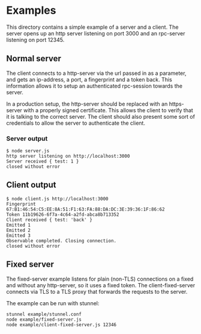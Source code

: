# Examples

This directory contains a simple example of a server and a client.
The server opens up an http server listening on port 3000
and an rpc-server listening on port 12345.

## Normal server

The client connects to a http-server via the url passed in as a parameter,
and gets an ip-address, a port, a fingerprint and a token back.
This information allows it to setup an authenticated rpc-session towards the
server.

In a production setup, the http-server should be replaced with an https-server
with a properly signed certificate.
This allows the client to verify that it is talking to the correct server.
The client should also present some sort of credentials to allow the
server to authenticate the client.

### Server output

    $ node server.js
    http server listening on http://localhost:3000
    Server received { test: 1 }
    closed without error

## Client output

    $ node client.js http://localhost:3000
    Fingerprint 67:B1:46:54:C5:EE:8A:51:F1:63:FA:88:DA:DC:3E:39:36:1F:86:62
    Token 11b19626-6f7a-4c64-a2fd-abca8b713352
    Client received { test: 'back' }
    Emitted 1
    Emitted 2
    Emitted 3
    Observable completed. Closing connection.
    closed without error

## Fixed server

The fixed-server example listens for plain (non-TLS) connections
on a fixed and without any http-server, so it uses a fixed token.
The client-fixed-server connects via TLS to a TLS proxy
that forwards the requests to the server.

The example can be run with stunnel:

```
stunnel example/stunnel.conf
node example/fixed-server.js
node example/client-fixed-server.js 12346
```
